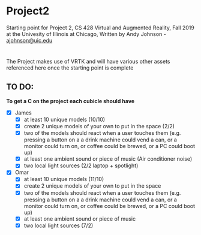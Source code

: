 # Project2
Starting point for Project 2, CS 428 Virtual and Augmented Reality, Fall 2019 at the Univesity of Illinois at Chicago,
Written by Andy Johnson - ajohnson@uic.edu
#
The Project makes use of VRTK and will have various other assets referenced here once the starting point is complete

## TO DO:
**To get a C on the project each cubicle should have**
- [x] James
    - [x] at least 10 unique models (10/10)
    - [x] create 2 unique models of your own to put in the space (2/2)
    - [x] two of the models should react when a user touches them (e.g. pressing a button on a a drink machine could vend a can, or a monitor could turn on, or coffee could be brewed, or a PC could boot up)
    - [x] at least one ambient sound or piece of music (Air conditioner noise)
    - [x] two local light sources (2/2 laptop + spotlight)
  
- [x] Omar
    - [x] at least 10 unique models (11/10)
    - [x] create 2 unique models of your own to put in the space
    - [x] two of the models should react when a user touches them (e.g. pressing a button on a a drink machine could vend a can, or a monitor could turn on, or coffee could be brewed, or a PC could boot up)
    - [x] at least one ambient sound or piece of music
    - [x] two local light sources (7/2)
